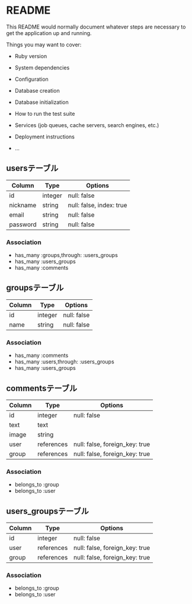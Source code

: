 # README

This README would normally document whatever steps are necessary to get the
application up and running.

Things you may want to cover:

* Ruby version

* System dependencies

* Configuration

* Database creation

* Database initialization

* How to run the test suite

* Services (job queues, cache servers, search engines, etc.)

* Deployment instructions

* ...

## usersテーブル

|Column|Type|Options|
|------|----|-------|
|id|integer|null: false|
|nickname|string|null: false, index: true|
|email|string|null: false|
|password|string|null: false|

### Association
- has_many :groups,through: :users_groups
- has_many :users_groups
- has_many :comments


## groupsテーブル

|Column|Type|Options|
|------|----|-------|
|id|integer|null: false|
|name|string|null: false|

### Association
- has_many :comments
- has_many :users,through: :users_groups
- has_many :users_groups


## commentsテーブル

|Column|Type|Options|
|------|----|-------|
|id|integer|null: false|
|text|text||
|image|string||
|user|references|null: false, foreign_key: true|
|group|references|null: false, foreign_key: true|


### Association
- belongs_to :group
- belongs_to :user


## users_groupsテーブル

|Column|Type|Options|
|------|----|-------|
|id|integer|null: false|
|user|references|null: false, foreign_key: true|
|group|references|null: false, foreign_key: true|

### Association
- belongs_to :group
- belongs_to :user
